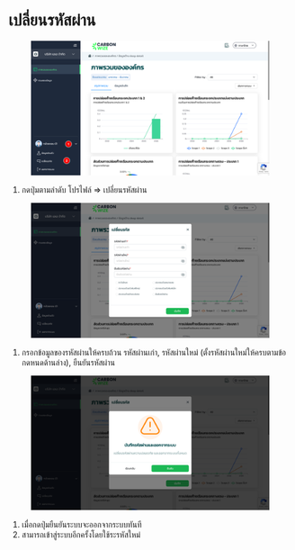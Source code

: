 # เปลี่ยนรหัสผ่าน

<figure><img src="../.gitbook/assets/image (20).png" alt=""><figcaption></figcaption></figure>

1. กดปุ่มตามลำดับ โปรไฟล์ => เปลี่ยนรหัสผ่าน



<figure><img src="../.gitbook/assets/image (21).png" alt=""><figcaption></figcaption></figure>

1. กรอกข้อมูลของรหัสผ่านให้ครบถ้วน รหัสผ่านเก่า, รหัสผ่านใหม่ (ตั้งรหัสผ่านใหม่ให้ครบตามข้อกดหนดด้านล่าง), ยืนยันรหัสผ่าน



<figure><img src="../.gitbook/assets/image (22).png" alt=""><figcaption></figcaption></figure>

1. เมื่อกดปุ่มยืนยันระบบจะออกจากระบบทันที
2. สามารถเข้าสู่ระบบอีกครั้งโดยใช้ระรหัสใหม่
